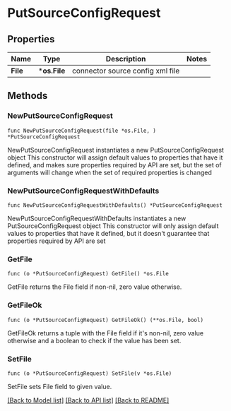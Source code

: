 # PutSourceConfigRequest

## Properties

Name | Type | Description | Notes
------------ | ------------- | ------------- | -------------
**File** | ***os.File** | connector source config xml file | 

## Methods

### NewPutSourceConfigRequest

`func NewPutSourceConfigRequest(file *os.File, ) *PutSourceConfigRequest`

NewPutSourceConfigRequest instantiates a new PutSourceConfigRequest object
This constructor will assign default values to properties that have it defined,
and makes sure properties required by API are set, but the set of arguments
will change when the set of required properties is changed

### NewPutSourceConfigRequestWithDefaults

`func NewPutSourceConfigRequestWithDefaults() *PutSourceConfigRequest`

NewPutSourceConfigRequestWithDefaults instantiates a new PutSourceConfigRequest object
This constructor will only assign default values to properties that have it defined,
but it doesn't guarantee that properties required by API are set

### GetFile

`func (o *PutSourceConfigRequest) GetFile() *os.File`

GetFile returns the File field if non-nil, zero value otherwise.

### GetFileOk

`func (o *PutSourceConfigRequest) GetFileOk() (**os.File, bool)`

GetFileOk returns a tuple with the File field if it's non-nil, zero value otherwise
and a boolean to check if the value has been set.

### SetFile

`func (o *PutSourceConfigRequest) SetFile(v *os.File)`

SetFile sets File field to given value.



[[Back to Model list]](../README.md#documentation-for-models) [[Back to API list]](../README.md#documentation-for-api-endpoints) [[Back to README]](../README.md)


